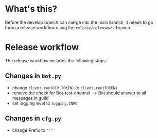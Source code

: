 # What's this?
Before the develop branch can merge into the main branch, it needs to go throu a release workflow using the `release/`_`releaseNo.`_ branch.

# Release workflow
The release workflow includes the following steps:

## Changes in `bot.py`
* change `client.run(DEV_TOKEN)` to `client.run(TOKEN)`
* remove the check for Bot-test-channel --> Bot should answer to all messages in guild
* set logging level to `logging.INFO`

## Changes in `cfg.py`
* change Prefix to `"!"`
